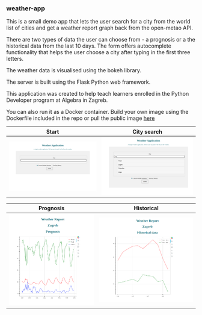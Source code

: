 ### weather-app

This is a small demo app that lets the user search for a city from the world list of cities and get
a weather report graph back from the open-metao API.

There are two types of data the user can choose from - a prognosis or a the historical data from the
last 10 days. The form offers autocomplete functionality that helps the user choose a city after typing
in the first three letters.

The weather data is visualised using the bokeh library.

The server is built using the Flask Python web framework.

This application was created to help teach learners enrolled in the Python Developer program
at Algebra in Zagreb.

You can also run it as a Docker container. Build your own image using the Dockerfile included in the repo or
pull the public image [here](https://hub.docker.com/r/isaricpv/weather-app)

| Start                                                 | City search                                          |
| ------------------------------------------------------|------------------------------------------------------|
| ![Screen 1](doc/screen_1.png?raw=true "Start")        | ![Screen 2](doc/screen_2.png?raw=true "City Search") |

| Prognosis                                             | Historical                                           |
| ------------------------------------------------------|------------------------------------------------------|
| ![Screen 3](doc/screen_3.png?raw=true "Prognosis")    | ![Screen 4](doc/screen_4.png?raw=true "Historical")  |


